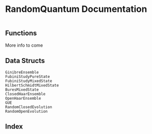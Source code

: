 # RandomQuantum Documentation

```@content
```

## Functions

More info to come

## Data Structs

```@docs
GinibreEnsemble
FubiniStudyPureState
FubiniStudyMixedState
HilbertSchmidtMixedState
BuresMixedState
ClosedHaarEnsemble
OpenHaarEnsemble
GUE
RandomClosedEvolution
RandomOpenEvolution
```

## Index

```@index
```

